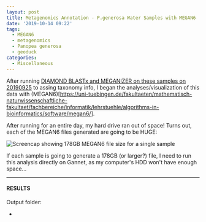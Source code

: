```yaml
---
layout: post
title: Metagenomics Annotation - P.generosa Water Samples with MEGAN6
date: '2019-10-14 09:22'
tags:
  - MEGAN6
  - metagenomics
  - Panopea generosa
  - geoduck
categories:
  - Miscellaneous
---
```

After running [DIAMOND BLASTx and MEGANIZER on these samples on 20190925](https://robertslab.github.io/sams-notebook/2019/09/25/Metagenomics-Annotation-P.generosa-Water-Samples-Using-DIAMOND-BLASTx-on-Mox.html) to assing taxonomy info, I began the analyses/visualization of this data with (MEGAN6)[https://uni-tuebingen.de/fakultaeten/mathematisch-naturwissenschaftliche-fakultaet/fachbereiche/informatik/lehrstuehle/algorithms-in-bioinformatics/software/megan6/].


After running for an entire day, my hard drive ran out of space! Turns out, each of the MEGAN6 files generated are going to be HUGE:

![Screencap showing 178GB MEGAN6 file size for a single sample](https://github.com/RobertsLab/sams-notebook/blob/master/images/screencaps/20191014_metagenomics_MEGAN6_filesize.png?raw=true)

If each sample is going to generate a 178GB (or larger?) file, I need to run this analysis directly on Gannet, as my computer's HDD won't have enough space...

---

#### RESULTS

Output folder:

- []()
